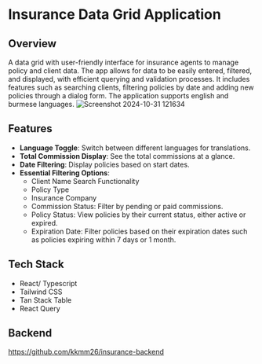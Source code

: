 # Insurance Data Grid Application

## Overview

A data grid with user-friendly interface for insurance agents to manage policy and client data. The app allows for data to be easily entered, filtered, and displayed, with efficient querying and validation processes. It includes features such as searching clients, filtering policies by date and adding new policies through a dialog form. The application supports english and burmese languages.
![Screenshot 2024-10-31 121634](https://github.com/user-attachments/assets/7b004a27-5ab0-4a8f-9776-1a71541fe555)

## Features

- **Language Toggle**: Switch between different languages for translations.
- **Total Commission Display**: See the total commissions at a glance.
- **Date Filtering**: Display policies based on start dates.
- **Essential Filtering Options**: 
  - Client Name Search Functionality
  - Policy Type
  - Insurance Company
  - Commission Status: Filter by pending or paid commissions.
  - Policy Status: View policies by their current status, either active or expired.
  - Expiration Date: Filter policies based on their expiration dates such as policies expiring within 7 days or 1 month.
  

## Tech Stack
- React/ Typescript 
- Tailwind CSS
- Tan Stack Table
- React Query

## Backend
https://github.com/kkmm26/insurance-backend

